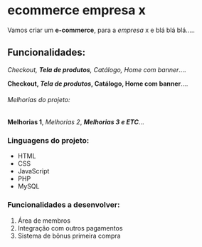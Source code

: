 # ecommerce empresa x

Vamos criar um **e-commerce**, para a *empresa* x e blá blá blá.....

## Funcionalidades:

_Checkout, **Tela de produtos**, Catálogo, Home com banner_....

**Checkout, _Tela de produtos_, Catálogo, Home com banner**....

###### Melhorias do projeto:

__Melhorias 1__, _Melhorias 2_, **_Melhorias 3 e ETC_**...

### Linguagens do projeto:

* HTML
* CSS
* JavaScript
* PHP
* MySQL

### Funcionalidades a desenvolver:

1. Área de membros
2. Integração com outros pagamentos
3. Sistema de bônus primeira compra
